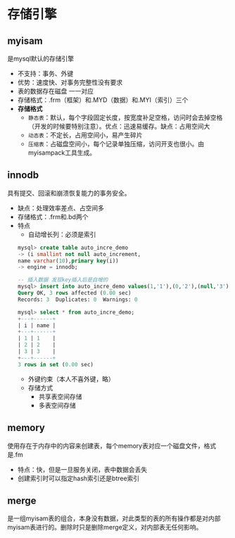# 存储引擎

## myisam
是mysql默认的存储引擎
- 不支持：事务、外键
- 优势：速度快、对事务完整性没有要求
- 表的数据存在磁盘 一一对应
- 存储格式：.frm（框架）和.MYD（数据）和.MYI（索引）三个
- **存储格式**
    - `静态表`：默认，每个字段固定长度，按宽度补足空格，访问时会去掉空格（开发的时候要特别注意）。优点：迅速易缓存。缺点：占用空间大
    - `动态表`：不定长，占用空间小，易产生碎片
    - `压缩表`：占磁盘空间小，每个记录单独压缩，访问开支也很小。由myisampack工具生成。

## innodb
具有提交、回滚和崩溃恢复能力的事务安全。
- 缺点：处理效率差点、占空间多
- 存储格式：.frm和.bd两个
- 特点
    - 自动增长列：必须是索引
    ``` sql
    mysql> create table auto_incre_demo
    -> (i smallint not null auto_increment,
    name varchar(10),primary key(i))
    -> engine = innodb;

    -- 插入数据 发现key插入后是自增的
    mysql> insert into auto_incre_demo values(1,'1'),(0,'2'),(null,'3');
    Query OK, 3 rows affected (0.00 sec)
    Records: 3  Duplicates: 0  Warnings: 0

    mysql> select * from auto_incre_demo;
    +---+------+
    | i | name |
    +---+------+
    | 1 | 1    |
    | 2 | 2    |
    | 3 | 3    |
    +---+------+
    3 rows in set (0.00 sec)

    ```
    - 外键约束（本人不喜外键，略）
    - 存储方式
        - 共享表空间存储
        - 多表空间存储

## memory
使用存在于内存中的内容来创建表，每个memory表对应一个磁盘文件，格式是.fm
- 特点：快，但是一旦服务关闭，表中数据会丢失
- 创建索引时可以指定hash索引还是btree索引

## merge
是一组myisam表的组合，本身没有数据，对此类型的表的所有操作都是对内部myisam表进行的。删除时只是删除merge定义，对内部表无任何影响。
